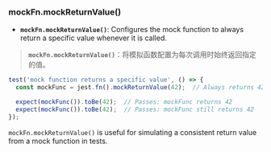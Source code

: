 ### mockFn.mockReturnValue()

- **`mockFn.mockReturnValue()`**: Configures the mock function to always return a specific value whenever it is called.

> **`mockFn.mockReturnValue()`**：将模拟函数配置为每次调用时始终返回指定的值。

```js
test('mock function returns a specific value', () => {
  const mockFunc = jest.fn().mockReturnValue(42);  // Always returns 42

  expect(mockFunc()).toBe(42);  // Passes: mockFunc returns 42
  expect(mockFunc()).toBe(42);  // Passes: mockFunc still returns 42
});
```

`mockFn.mockReturnValue()` is useful for simulating a consistent return value from a mock function in tests.